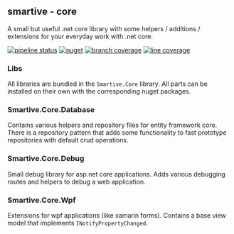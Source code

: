## smartive - core

A small but useful .net core library with some helpers / additions / extensions for your everyday work with
.net core.

[![pipeline status](https://gitlab.com/smartive/open-source/smartive-core/badges/master/pipeline.svg)](https://gitlab.com/smartive/open-source/smartive-core/commits/master)
[![nuget](https://img.shields.io/nuget/v/Smartive.Core.svg)](https://www.nuget.org/packages?q=smartive.core)
[![branch coverage](https://gitlab.com/smartive/open-source/smartive-core/-/jobs/artifacts/master/raw/coverage/report/badge_branchcoverage.svg?job=test)](https://gitlab.com/smartive/open-source/smartive-core/-/jobs/artifacts/master/file/coverage/report/summary.htm?job=test)
[![line coverage](https://gitlab.com/smartive/open-source/smartive-core/-/jobs/artifacts/master/raw/coverage/report/badge_linecoverage.svg?job=test)](https://gitlab.com/smartive/open-source/smartive-core/-/jobs/artifacts/master/file/coverage/report/summary.htm?job=test)

### Libs

All libraries are bundled in the `Smartive.Core` library. All parts can be installed on their own
with the corresponding nuget packages.

### Smartive.Core.Database

Contains various helpers and repository files for entity framework core.
There is a repository pattern that adds some functionality to fast prototype repositories
with default crud operations.

### Smartive.Core.Debug

Small debug library for asp.net core applications. Adds various debugging routes and
helpers to debug a web application.

### Smartive.Core.Wpf

Extensions for wpf applications (like xamarin forms).
Contains a base view model that implements `INotifyPropertyChanged`.
